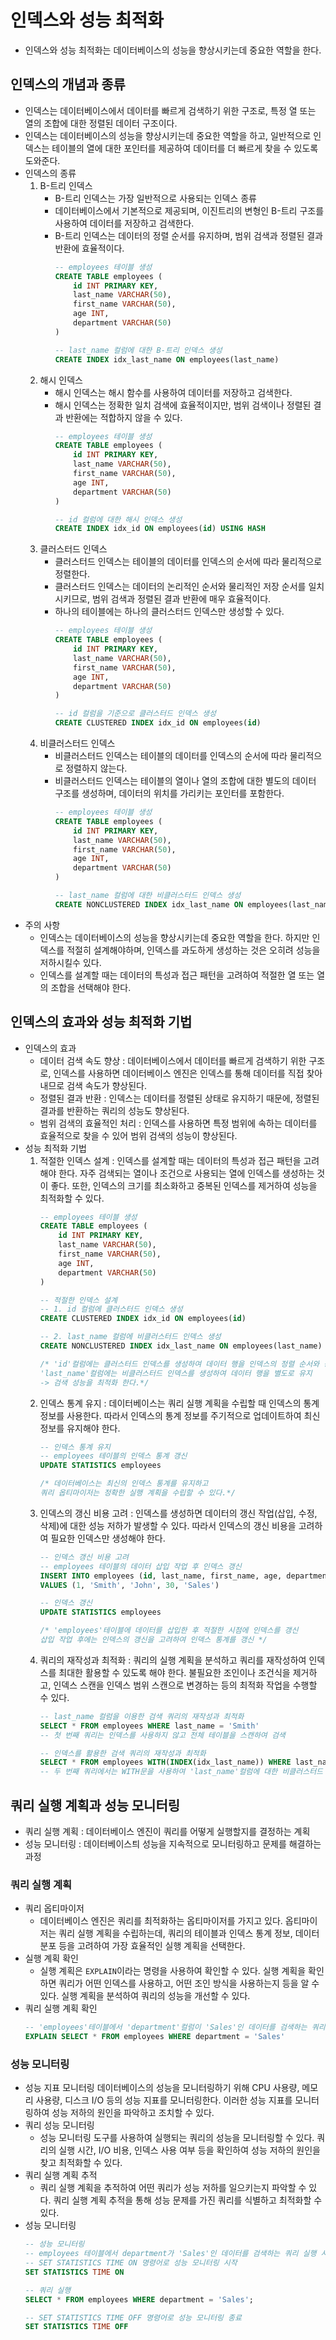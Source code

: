 # 인덱스와 성능 최적화
* 인덱스와 성능 최적화는 데이터베이스의 성능을 향상시키는데 중요한 역할을 한다.

## 인덱스의 개념과 종류
* 인덱스는 데이터베이스에서 데이터를 빠르게 검색하기 위한 구조로, 특정 열 또는 열의 조합에 대한 정렬된 데이터 구조이다.
* 인덱스는 데이터베이스의 성능을 향상시키는데 중요한 역할을 하고, 일반적으로 인덱스는 테이블의 열에 대한 포인터를 제공하여 데이터를 더 빠르게 찾을 수 있도록 도와준다.
* 인덱스의 종류
    1. B-트리 인덱스
        * B-트리 인덱스는 가장 일반적으로 사용되는 인덱스 종류
        * 데이터베이스에서 기본적으로 제공되며, 이진트리의 변형인 B-트리 구조를 사용하여 데이터를 저장하고 검색한다.
        * B-트리 인덱스는 데이터의 정렬 순서를 유지하며, 범위 검색과 정렬된 결과 반환에 효율적이다.
            ```sql
            -- employees 테이블 생성
            CREATE TABLE employees (
                id INT PRIMARY KEY,
                last_name VARCHAR(50),
                first_name VARCHAR(50),
                age INT,
                department VARCHAR(50)
            )

            -- last_name 컬럼에 대한 B-트리 인덱스 생성
            CREATE INDEX idx_last_name ON employees(last_name)
            ```
    2. 해시 인덱스
        * 해시 인덱스는 해시 함수를 사용하여 데이터를 저장하고 검색한다.
        * 해시 인덱스는 정확한 일치 검색에 효율적이지만, 범위 검색이나 정렬된 결과 반환에는 적합하지 않을 수 있다.
            ```sql
            -- employees 테이블 생성
            CREATE TABLE employees (
                id INT PRIMARY KEY,
                last_name VARCHAR(50),
                first_name VARCHAR(50),
                age INT,
                department VARCHAR(50)
            )

            -- id 컬럼에 대한 해시 인덱스 생성
            CREATE INDEX idx_id ON employees(id) USING HASH
            ```
    3. 클러스터드 인덱스
        * 클러스터드 인덱스는 테이블의 데이터를 인덱스의 순서에 따라 물리적으로 정렬한다.
        * 클러스터드 인덱스는 데이터의 논리적인 순서와 물리적인 저장 순서를 일치시키므로, 범위 검색과 정렬된 결과 반환에 매우 효율적이다.
        * 하나의 테이블에는 하나의 클러스터드 인덱스만 생성할 수 있다.
            ```sql
            -- employees 테이블 생성
            CREATE TABLE employees (
                id INT PRIMARY KEY,
                last_name VARCHAR(50),
                first_name VARCHAR(50),
                age INT,
                department VARCHAR(50)
            )

            -- id 컬럼을 기준으로 클러스터드 인덱스 생성
            CREATE CLUSTERED INDEX idx_id ON employees(id)
            ```
    4. 비클러스터드 인덱스
        * 비클러스터드 인덱스는 테이블의 데이터를 인덱스의 순서에 따라 물리적으로 정렬하지 않는다.
        * 비클러스터드 인덱스는 테이블의 열이나 열의 조합에 대한 별도의 데이터 구조를 생성하며, 데이터의 위치를 가리키는 포인터를 포함한다.
            ```sql
            -- employees 테이블 생성
            CREATE TABLE employees (
                id INT PRIMARY KEY,
                last_name VARCHAR(50),
                first_name VARCHAR(50),
                age INT,
                department VARCHAR(50)
            )

            -- last_name 컬럼에 대한 비클러스터드 인덱스 생성
            CREATE NONCLUSTERED INDEX idx_last_name ON employees(last_name)
            ```
* 주의 사항
    * 인덱스는 데이터베이스의 성능을 향상시키는데 중요한 역할을 한다. 하지만 인덱스를 적절히 설계해야하며, 인덱스를 과도하게 생성하는 것은 오히려 성능을 저하시킬수 있다.
    * 인덱스를 설계할 때는 데이터의 특성과 접근 패턴을 고려하여 적절한 열 또는 열의 조합을 선택해야 한다.


## 인덱스의 효과와 성능 최적화 기법
* 인덱스의 효과
    * 데이터 검색 속도 향상 : 데이터베이스에서 데이터를 빠르게 검색하기 위한 구조로, 인덱스를 사용하면 데이터베이스 엔진은 인덱스를 통해 데이터를 직접 찾아내므로 검색 속도가 향상된다.
    * 정렬된 결과 반환 : 인덱스는 데이터를 정렬된 상태로 유지하기 때문에, 정렬된 결과를 반환하는 쿼리의 성능도 향상된다.
    * 범위 검색의 효율적인 처리 : 인덱스를 사용하면 특정 범위에 속하는 데이터를 효율적으로 찾을 수 있어 범위 검색의 성능이 향상된다.
* 성능 최적화 기법
    1. 적절한 인덱스 설계 : 인덱스를 설계할 때는 데이터의 특성과 접근 패턴을 고려해야 한다. 자주 검색되는 열이나 조건으로 사용되는 열에 인덱스를 생성하는 것이 좋다. 또한, 인덱스의 크기를 최소화하고 중복된 인덱스를 제거하여 성능을 최적화할 수 있다.
        ```sql
        -- employees 테이블 생성
        CREATE TABLE employees (
            id INT PRIMARY KEY,
            last_name VARCHAR(50),
            first_name VARCHAR(50),
            age INT,
            department VARCHAR(50)
        )

        -- 적절한 인덱스 설계
        -- 1. id 컬럼에 클러스터드 인덱스 생성
        CREATE CLUSTERED INDEX idx_id ON employees(id)

        -- 2. last_name 컬럼에 비클러스터드 인덱스 생성
        CREATE NONCLUSTERED INDEX idx_last_name ON employees(last_name)

        /* 'id'컬럼에는 클러스터드 인덱스를 생성하여 데이터 행을 인덱스의 정렬 순서와 동일하게 유지
        'last_name'컬럼에는 비클러스터드 인덱스를 생성하여 데이터 행을 별도로 유지
        -> 검색 성능을 최적화 한다.*/
        ```
    2. 인덱스 통계 유지 : 데이터베이스는 쿼리 실행 계획을 수립할 때 인덱스의 통계 정보를 사용한다. 따라서 인덱스의 통계 정보를 주기적으로 업데이트하여 최신 정보를 유지해야 한다.
        ```sql
        -- 인덱스 통계 유지
        -- employees 테이블의 인덱스 통계 갱신
        UPDATE STATISTICS employees

        /* 데이터베이스는 최신의 인덱스 통계를 유지하고
        쿼리 옵티마이저는 정확한 실행 계획을 수립할 수 있다.*/
        ```
    3. 인덱스의 갱신 비용 고려 : 인덱스를 생성하면 데이터의 갱신 작업(삽입, 수정, 삭제)에 대한 성능 저하가 발생할 수 있다. 따라서 인덱스의 갱신 비용을 고려하여 필요한 인덱스만 생성해야 한다.
        ```sql
        -- 인덱스 갱신 비용 고려
        -- employees 테이블의 데이터 삽입 작업 후 인덱스 갱신
        INSERT INTO employees (id, last_name, first_name, age, department)
        VALUES (1, 'Smith', 'John', 30, 'Sales')

        -- 인덱스 갱신
        UPDATE STATISTICS employees

        /* 'employees'테이블에 데이터를 삽입한 후 적절한 시점에 인덱스를 갱신
        삽입 작업 후에는 인덱스의 갱신을 고려하여 인덱스 통계를 갱신 */
        ```
    4. 쿼리의 재작성과 최적화 : 쿼리의 실행 계획을 분석하고 쿼리를 재작성하여 인덱스를 최대한 활용할 수 있도록 해야 한다. 불필요한 조인이나 조건식을 제거하고, 인덱스 스캔을 인덱스 범위 스캔으로 변경하는 등의 최적화 작업을 수행할 수 있다.
        ```sql
        -- last_name 컬럼을 이용한 검색 쿼리의 재작성과 최적화
        SELECT * FROM employees WHERE last_name = 'Smith'
        -- 첫 번째 쿼리는 인덱스를 사용하지 않고 전체 테이블을 스캔하여 검색

        -- 인덱스를 활용한 검색 쿼리의 재작성과 최적화
        SELECT * FROM employees WITH(INDEX(idx_last_name)) WHERE last_name = 'Smith'
        -- 두 번째 쿼리에서는 WITH문을 사용하여 'last_name'컬럼에 대한 비클러스터드 인덱스를 명시적으로 지정하여 검색기능 향상
        ```


## 쿼리 실행 계획과 성능 모니터링
* 쿼리 실행 계획 : 데이터베이스 엔진이 쿼리를 어떻게 실행할지를 결정하는 계획
* 성능 모니터링 : 데이터베이스틔 성능을 지속적으로 모니터링하고 문제를 해결하는 과정

### 쿼리 실행 계획
* 쿼리 옵티마이저
    * 데이터베이스 엔진은 쿼리를 최적화하는 옵티마이저를 가지고 있다. 옵티마이저는 쿼리 실행 계획을 수립하는데, 쿼리의 테이블과 인덱스 통계 정보, 데이터 분포 등을 고려하여 가장 효율적인 실행 계획을 선택한다.
* 실행 계획 확인
    * 실행 계획은 `EXPLAIN`이라는 명령을 사용하여 확인할 수 있다. 실행 계획을 확인하면 쿼리가 어떤 인덱스를 사용하고, 어떤 조인 방식을 사용하는지 등을 알 수 있다. 실행 계획을 분석하여 쿼리의 성능을 개선할 수 있다.
* 쿼리 실행 계획 확인
    ```sql
    -- 'employees'테이블에서 'department'컬럼이 'Sales'인 데이터를 검색하는 쿼리의 실행계획 확인
    EXPLAIN SELECT * FROM employees WHERE department = 'Sales'
    ```

### 성능 모니터링
* 성능 지표 모니터링
    데이터베이스의 성능을 모니터링하기 위해 CPU 사용량, 메모리 사용량, 디스크 I/O 등의 성능 지표를 모니터링한다. 이러한 성능 지표를 모니터링하여 성능 저하의 원인을 파악하고 조치할 수 있다.
* 쿼리 성능 모니터링
    * 성능 모니터링 도구를 사용하여 실행되는 쿼리의 성능을 모니터링할 수 있다. 쿼리의 실행 시간, I/O 비용, 인덱스 사용 여부 등을 확인하여 성능 저하의 원인을 찾고 최적화할 수 있다.
* 쿼리 실행 계획 추적
    * 쿼리 실행 계획을 추적하여 어떤 쿼리가 성능 저하를 일으키는지 파악할 수 있다. 쿼리 실행 계획 추적을 통해 성능 문제를 가진 쿼리를 식별하고 최적화할 수 있다.
* 성능 모니터링
    ```sql
    -- 성능 모니터링
    -- employees 테이블에서 department가 'Sales'인 데이터를 검색하는 쿼리 실행 시간 측정
    -- SET STATISTICS TIME ON 명령어로 성능 모니터링 시작
    SET STATISTICS TIME ON

    -- 쿼리 실행
    SELECT * FROM employees WHERE department = 'Sales';

    -- SET STATISTICS TIME OFF 명령어로 성능 모니터링 종료
    SET STATISTICS TIME OFF
    ```
